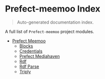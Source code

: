 # Prefect-meemoo Index

> Auto-generated documentation index.

A full list of `Prefect-meemoo` project modules.

- [Prefect Meemoo](prefect_meemoo/index.md#prefect-meemoo)
    - [Blocks](prefect_meemoo/blocks.md#blocks)
    - [Credentials](prefect_meemoo/credentials.md#credentials)
    - [Prefect Mediahaven](prefect_meemoo/prefect_mediahaven.md#prefect-mediahaven)
    - [Rdf](prefect_meemoo/rdf.md#rdf)
    - [Rdf Parse](prefect_meemoo/rdf_parse.md#rdf-parse)
    - [Triply](prefect_meemoo/triply.md#triply)
